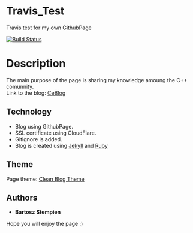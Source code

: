 # Travis_Test
Travis test for my own GithubPage

[![Build Status](https://travis-ci.org/dr4gon37/GithubPage.svg?branch=master)](https://travis-ci.org/dr4gon37/GithubPage)

# Description

The main purpose of the page is sharing my knowledge amoung the C++ comunnity. <br />
Link to the blog: [CeBlog](https://ceblog.pl)

## Technology
* Blog using GithubPage.  <br />
* SSL certificate using CloudFlare.  <br />
* GitIgnore is added.  <br />
* Blog is created using [Jekyll](https://jekyllrb.com/) and [Ruby](https://www.ruby-lang.org/en/)
## Theme
Page theme: [Clean Blog Theme](https://github.com/BlackrockDigital/startbootstrap-clean-blog-jekyll)

## Authors
* **Bartosz Stempien** 

Hope you will enjoy the page :)
